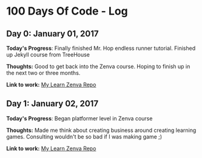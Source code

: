 # 100 Days Of Code - Log

## Day 0: January 01, 2017

**Today's Progress**: Finally finished Mr. Hop endless runner tutorial. Finished up Jekyll course from TreeHouse

**Thoughts:** Good to get back into the Zenva course. Hoping to finish up in the next two or three months.

**Link to work:** [My Learn Zenva Repo](https://github.com/anthkris/learnPhaserZenva)

## Day 1: January 02, 2017
**Today's Progress**: Began platformer level in Zenva course

**Thoughts:** Made me think about creating business around creating learning games. Consulting wouldn't be so bad if I was making game ;)

**Link to work:** [My Learn Zenva Repo](https://github.com/anthkris/learnPhaserZenva)